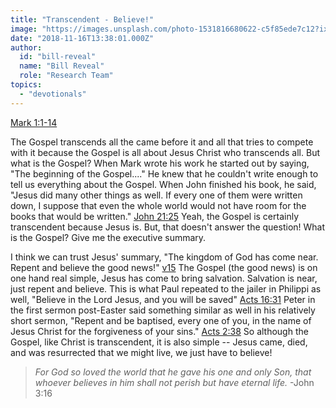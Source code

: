 ```yaml
---
title: "Transcendent - Believe!"
image: "https://images.unsplash.com/photo-1531816680622-c5f85ede7c12?ixlib=rb-0.3.5&q=85&fm=jpg&crop=entropy&cs=srgb&ixid=eyJhcHBfaWQiOjk2NjF9&s=7dfd2a64b6e1d5dfa3b64ca969cdcba0"
date: "2018-11-16T13:38:01.000Z"
author:
  id: "bill-reveal"
  name: "Bill Reveal"
  role: "Research Team"
topics:
  - "devotionals"
---
```

[Mark 1:1-14][1]

The Gospel transcends all the came before it and all that tries to compete with it because the Gospel is all about Jesus Christ who transcends all. But what is the Gospel? When Mark wrote his work he started out by saying, "The beginning of the Gospel...." He knew that he couldn't write enough to tell us everything about the Gospel. When John finished his book, he said, "Jesus did many other things as well. If every one of them were written down, I suppose that even the whole world would not have room for the books that would be written." [John 21:25][2] Yeah, the Gospel is certainly transcendent because Jesus is. But, that doesn't answer the question! What is the Gospel? Give me the executive summary.

I think we can trust Jesus' summary, "The kingdom of God has come near. Repent and believe the good news!" [v15][3] The Gospel (the good news) is on one hand real simple, Jesus has come to bring salvation. Salvation is near, just repent and believe. This is what Paul repeated to the jailer in Philippi as well, "Believe in the Lord Jesus, and you will be saved" [Acts 16:31][4] Peter in the first sermon post-Easter said something similar as well in his relatively short sermon, "Repent and be baptised, every one of you, in the name of Jesus Christ for the forgiveness of your sins." [Acts 2:38][5] So although the Gospel, like Christ is transcendent, it is also simple -- Jesus came, died, and was resurrected that we might live, we just have to  believe!

> _For God so loved the world that he gave his one and only Son, that whoever believes in him shall not perish but have eternal life._ -John 3:16

[1]: https://www.biblegateway.com/passage/?search=Mark1
[2]: https://www.biblegateway.com/passage/?search=John12:25
[3]: https://www.biblegateway.com/passage/?search=Mark1:15
[4]: https://www.biblegateway.com/passage/?search=Acts16:16-34
[5]: https://www.biblegateway.com/passage/?search=Acts2:14-41
